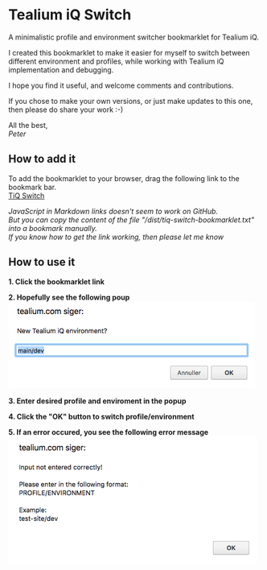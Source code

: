 

# Tealium iQ Switch
A minimalistic profile and environment switcher bookmarklet for Tealium iQ.

I created this bookmarklet to make it easier for myself to switch between different environment and profiles, while working with Tealium iQ implementation and debugging.

I hope you find it useful, and welcome comments and contributions.

If you chose to make your own versions, or just make updates to this one, then please do share your work :-)

All the best,  
*Peter*

## How to add it
To add the bookmarklet to your browser, drag the following link to the bookmark bar.  
[TiQ Switch](javascript:void%20function(){if(%22object%22==typeof%20utag){var%20t=prompt(%22New%20Tealium%20iQ%20environment%3F%22,utag.data[%22ut.profile%22]+%22/dev%22);if(/^(\w|[-_])*\/(\w||[-_])*$/.test(t)){for(var%20e=document.cookie.split(/=[^;]*(%3F:;\s*|$)/),a=0;a%3Ce.length;a++)/^utag_env_/.test(e[a])%26%26(document.cookie=e[a]+%22=;%20expires=Thu,%2001%20Jan%201970%2000:00:00%20GMT;%20path=/%22);document.cookie=%22utag_env_%22+utag.data[%22ut.account%22]+%22_%22+utag.data[%22ut.profile%22]+%22=//tags.tiqcdn.com/utag/%22+utag.data[%22ut.account%22]+%22/%22+t+%22/utag.js%22,window.location.reload()}else%20alert(%22Input%20not%20entered%20correctly!\r\rPlease%20enter%20in%20the%20following%20format:\rPROFILE/ENVIRONMENT\r\rExample:\rtest-site/dev\r%22)}else%20alert(%22Telium%20iQ%20not%20found%20on%20page!%22)}();)

*JavaScript in Markdown links doesn't seem to work on GitHub.  
But you can copy the content of the file "/dist/tiq-switch-bookmarklet.txt" into a bookmark manually.  
If you know how to get the link working, then please let me know*

## How to use it

**1. Click the bookmarklet link**

**2. Hopefully see the following poup**  
![TiQ Switch - Popup](https://github.com/pmeyerdk/tiq-switch/blob/master/docs/tiq-switch-popup.png?raw=true)

**3. Enter desired profile and enviroment in the popup**

**4. Click the "OK" button to switch profile/environment**

**5. If an error occured, you see the following error message**  
![TiQ Switch - Error](https://github.com/pmeyerdk/tiq-switch/blob/master/docs/tiq-switch-error.png?raw=true)

